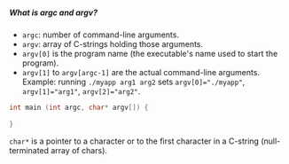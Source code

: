 ##### What is argc and argv?
* `argc`: number of command-line arguments.
* `argv`: array of C-strings holding those arguments.
* `argv[0]` is the program name (the executable's name used to start the program).
* `argv[1]` to `argv[argc-1]` are the actual command-line arguments.
  Example: running `./myapp arg1 arg2` sets `argv[0]="./myapp"`, `argv[1]="arg1"`, `argv[2]="arg2"`.


```cpp
int main (int argc, char* argv[]) {
    
}
```

`char*` is a pointer to a character or to the first character in a C-string (null-terminated array of chars).

